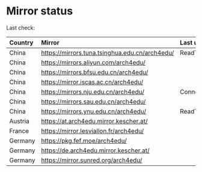 <script src="./time.js"></script>
# Mirror status
Last check: <script type="text/javascript">localize(1692177369.1237862);</script>

|Country|Mirror|Last update|
|:------|:-----|:----------|
|China|https://mirrors.tuna.tsinghua.edu.cn/arch4edu/|ReadTimeout|
|China|https://mirrors.aliyun.com/arch4edu/|<script type="text/javascript">localize(1692080938);</script>|
|China|https://mirrors.bfsu.edu.cn/arch4edu/|<script type="text/javascript">localize(1692124159);</script>|
|China|https://mirror.iscas.ac.cn/arch4edu/|<script type="text/javascript">localize(1692124159);</script>|
|China|https://mirrors.nju.edu.cn/arch4edu/|ConnectTimeout|
|China|https://mirrors.sau.edu.cn/arch4edu/|<script type="text/javascript">localize(1692124159);</script>|
|China|https://mirrors.ynu.edu.cn/arch4edu/|ReadTimeout|
|Austria|https://at.arch4edu.mirror.kescher.at/|<script type="text/javascript">localize(1692124159);</script>|
|France|https://mirror.lesviallon.fr/arch4edu/|<script type="text/javascript">localize(1692124159);</script>|
|Germany|https://pkg.fef.moe/arch4edu/|<script type="text/javascript">localize(1692124159);</script>|
|Germany|https://de.arch4edu.mirror.kescher.at/|<script type="text/javascript">localize(1692124159);</script>|
|Germany|https://mirror.sunred.org/arch4edu/|<script type="text/javascript">localize(1692124159);</script>|

<script src="./tablefilter/tablefilter.js"></script>
<script src="./table.js"></script>